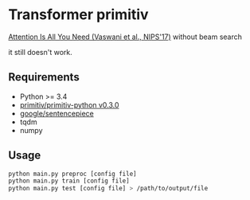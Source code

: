 # Transformer primitiv

[Attention Is All You Need (Vaswani et al., NIPS'17)](https://papers.nips.cc/paper/7181-attention-is-all-you-need.pdf)
without beam search

it still doesn't work.

## Requirements
* Python >= 3.4
* [primitiv/primitiv-python v0.3.0](https://github.com/primitiv/primitiv-python/tree/v0.3.0)
* [google/sentencepiece](https://github.com/google/sentencepiece)
* tqdm
* numpy

## Usage
```sh
python main.py preproc [config file]
python main.py train [config file]
python main.py test [config file] > /path/to/output/file
```
